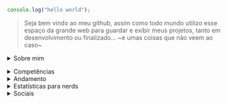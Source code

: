 ```javascript
console.log("hello world");
```
> Seja bem vindo ao meu github, assim como todo mundo utilizo esse espaço da grande web para guardar e exibir meus projetos, tanto em desenvolvimento ou finalizado... ~e umas coisas que não veem ao caso~

<details><summary>Sobre mim</summary>
  Se quer saber um pouco sobre mim, tenho 21 anos, e estudo na faculdade Multivix, cursando o curso de Análise e Desenvolvimento de Sistemas

No tempo livre quando não estou estudando algo de programação, estou jogando, lendo, ou vendo algum filme, ou vendo Doctor Who. Amo essa série.</details>

<details><summary> Competências </summary>
Aqui guardo tudo que sei que eu conheço bem, consigo mexer, e executar normalmente.

### linguagens
- Javascript
- Python
- C#

### Ferramentas
- git e github
- Figma
- node
- react
- GameMaker 2

</details>
<details><summary> Andamento </summary>

Aqui guardo todas as linguagens e ferramentas que estou estudando/aprendendo, o que tenho curiosidade de aprender

### linguagens
- [ ] Rust
- [ ] Ruby
- [ ] Assembly (um dia esse sai)

</details>

<details><summary>Estatísticas para nerds</summary>

<div align='center'>
<a href="https://github.com/joashneves">
<img loading="lazy" height="180em" src="https://github-readme-stats.vercel.app/api/top-langs/?username=joashneves&layout=compact&langs_count=7&theme=aura"/>
<img loading="lazy" height="180em" src="https://github-readme-stats.vercel.app/api?username=joashneves&show_icons=true&theme=dracula&include_all_commits=true&count_private=true"/>
</a>
</div>

</details>

<details><summary> Sociais </summary>

> "nunca seja cruel, nunca seja covarde... Lembre-se: O ódio é sempre tolo e o amor é sempre sábio. Sempre tente ser bom, mas nunca falhe em ser gentil" - Decimo segundo doutor


<div align='center'>

[Bluesky](https://bsky.app/profile/joashneves.me) 
|
[Instagram](https://www.instagram.com/joashneves)
|
[Steam](https://steamcommunity.com/id/yoyatsu/)

</div>

</details>
